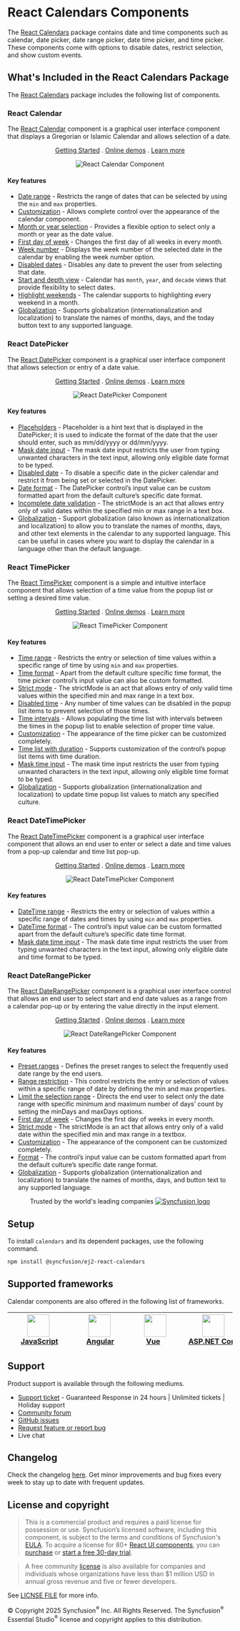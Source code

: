 # React Calendars Components

The [React Calendars](https://www.syncfusion.com/react-components/react-calendar?utm_source=npm&utm_medium=listing&utm_campaign=react-calendar-npm) package contains date and time components such as calendar, date picker, date range picker, date time picker, and time picker. These components come with options to disable dates, restrict selection, and show custom events.

## What's Included in the React Calendars Package

The [React Calendars](https://www.syncfusion.com/react-components/react-calendar?utm_source=npm&utm_medium=listing&utm_campaign=react-calendar-npm) package includes the following list of components.

### React Calendar

The [React Calendar](https://www.syncfusion.com/react-components/react-calendar?utm_source=npm&utm_medium=listing&utm_campaign=react-calendar-npm) component is a graphical user interface component that displays a Gregorian or Islamic Calendar and allows selection of a date.

<p align="center">
  <a href="https://ej2.syncfusion.com/react/documentation/calendar/getting-started/?utm_source=npm&utm_medium=listing&utm_campaign=react-calendar-npm">Getting Started</a> .
  <a href="https://ej2.syncfusion.com/react/demos/?utm_source=npm&utm_medium=listing&utm_campaign=react-calendar-npm#/bootstrap5/calendar/default">Online demos</a> .
  <a href="https://www.syncfusion.com/react-components/react-calendar?utm_source=npm&utm_medium=listing&utm_campaign=react-calendar-npm">Learn more</a>
</p>

<p align="center">
<img alt="React Calendar Component" src="https://raw.githubusercontent.com/SyncfusionExamples/nuget-img/master/react/react-calendar.png">
</p>

#### Key features

* [Date range](https://ej2.syncfusion.com/react/demos/?utm_source=npm&utm_campaign=calendar#/bootstrap5/calendar/date-range) - Restricts the range of dates that can be selected by using the `min` and `max` properties.
* [Customization](https://ej2.syncfusion.com/react/demos/?utm_source=npm&utm_campaign=calendar#/bootstrap5/calendar/special-dates) - Allows complete control over the appearance of the calendar component.
* [Month or year selection](https://ej2.syncfusion.com/react/documentation/calendar/calendar-views/#calendar-views) - Provides a flexible option to select only a month or year as the date value.
* [First day of week](https://ej2.syncfusion.com/react/documentation/calendar/how-to/change-the-first-day-of-week/#change-the-first-day-of-week) - Changes the first day of all weeks in every month.
* [Week number](https://ej2.syncfusion.com/react/documentation/calendar/how-to/render-the-calendar-with-week-numbers/#render-calendar-with-week-number) - Displays the week number of the selected date in the calendar by enabling the week number option.
* [Disabled dates](https://ej2.syncfusion.com/react/demos/?utm_source=npm&utm_campaign=calendar#/bootstrap5/calendar/disabled) - Disables any date to prevent the user from selecting that date.
* [Start and depth view](https://ej2.syncfusion.com/react/documentation/calendar/calendar-views/#view-restriction) - Calendar has `month`, `year`, and `decade` views that provide flexibility to select dates.
* [Highlight weekends](https://ej2.syncfusion.com/react/documentation/calendar/customization#highlight-weekends) - The calendar supports to highlighting every weekend in a month.
* [Globalization](https://ej2.syncfusion.com/react/documentation/calendar/globalization#globalization) - Supports globalization (internationalization and localization) to translate the names of months, days, and the today button text to any supported language.

### React DatePicker

The [React DatePicker](https://www.syncfusion.com/react-components/react-datepicker?utm_source=npm&utm_medium=listing&utm_campaign=react-calendar-npm) component is a graphical user interface component that allows selection or entry of a date value.

<p align="center">
  <a href="https://ej2.syncfusion.com/react/documentation/datepicker/getting-started/?utm_source=npm&utm_medium=listing&utm_campaign=react-calendar-npm">Getting Started</a> .
  <a href="https://ej2.syncfusion.com/react/demos/?utm_source=npm&utm_medium=listing&utm_campaign=react-calendar-npm#/bootstrap5/datepicker/default">Online demos</a> .
  <a href="https://www.syncfusion.com/react-components/react-datepicker?utm_source=npm&utm_medium=listing&utm_campaign=react-calendar-npm">Learn more</a>
</p>

<p align="center">
<img alt="React DatePicker Component" src="https://raw.githubusercontent.com/SyncfusionExamples/nuget-img/master/react/react-datepicker.png">
</p>

#### Key features

* [Placeholders](https://ej2.syncfusion.com/react/documentation/datepicker/how-to/set-the-placeholder) - Placeholder is a hint text that is displayed in the DatePicker; it is used to indicate the format of the date that the user should enter, such as mm/dd/yyyy or dd/mm/yyyy.
* [Mask date input](https://ej2.syncfusion.com/react/demos/?utm_source=npm&utm_medium=listing&utm_campaign=react-calendar-npm#/bootstrap5/datepicker/input-mask) - The mask date input restricts the user from typing unwanted characters in the text input, allowing only eligible date format to be typed.
* [Disabled date](https://ej2.syncfusion.com/react/demos/?utm_source=npm&utm_medium=listing&utm_campaign=react-calendar-npm#/bootstrap5/datepicker/disabled) - To disable a specific date in the picker calendar and restrict it from being set or selected in the DatePicker.
* [Date format](https://ej2.syncfusion.com/react/demos/?utm_source=npm&utm_medium=listing&utm_campaign=react-calendar-npm#/bootstrap5/datepicker/date-format) - The DatePicker control’s input value can be custom formatted apart from the default culture’s specific date format.
* [Incomplete date validation](https://ej2.syncfusion.com/react/documentation/datepicker/strict-mode?utm_source=npm&utm_medium=listing&utm_campaign=react-calendar-npm) - The strictMode is an act that allows entry only of valid dates within the specified min or max range in a text box.
* [Globalization](https://ej2.syncfusion.com/react/documentation/datepicker/globalization?utm_source=npm&utm_medium=listing&utm_campaign=react-calendar-npm) - Support globalization (also known as internationalization and localization) to allow you to translate the names of months, days, and other text elements in the calendar to any supported language. This can be useful in cases where you want to display the calendar in a language other than the default language.

### React TimePicker

The [React TimePicker](https://www.syncfusion.com/react-components/react-timepicker?utm_source=npm&amp;utm_medium=listing&amp;utm_campaign=react-calendar-npm) component is a simple and intuitive interface component that allows selection of a time value from the popup list or setting a desired time value.

<p align="center">
  <a href="https://ej2.syncfusion.com/react/documentation/timepicker/getting-started/?utm_source=npm&utm_medium=listing&utm_campaign=react-calendar-npm">Getting Started</a> .
  <a href="https://ej2.syncfusion.com/react/demos/?utm_source=npm&utm_medium=listing&utm_campaign=react-calendar-npm#/bootstrap5/timepicker/default">Online demos</a> .
  <a href="https://www.syncfusion.com/react-components/react-timepicker?utm_source=npm&amp;utm_medium=listing&amp;utm_campaign=react-calendar-npm">Learn more</a>
</p>

<p align="center">
<img alt="React TimePicker Component" src="https://raw.githubusercontent.com/SyncfusionExamples/nuget-img/master/react/react-timepicker.png">
</p>

#### Key features

* [Time range](https://ej2.syncfusion.com/react/demos/?utm_source=npm&utm_campaign=timepicker#/bootstrap5/timepicker/time-range) - Restricts the entry or selection of time values within a specific range of time by using `min` and `max` properties.
* [Time format](https://ej2.syncfusion.com/react/demos/?utm_source=npm&utm_campaign=timepicker#/bootstrap5/timepicker/time-format) - Apart from the default culture specific time format, the time picker control’s input value can also be custom formatted.
* [Strict mode](https://ej2.syncfusion.com/react/documentation/timepicker/strict-mode#timepicker) - The strictMode is an act that allows entry of only valid time values within the specified min and max range in a text box.
* [Disabled time](https://ej2.syncfusion.com/react/demos/?utm_source=npm&utm_campaign=timepicker#/bootstrap5/timepicker/list-formatting) - Any number of time values can be disabled in the popup list items to prevent selection of those times.
* [Time intervals](https://ej2.syncfusion.com/react/demos/?utm_source=npm&utm_campaign=timepicker#/bootstrap5/timepicker/list-formatting) - Allows populating the time list with intervals between the times in the popup list to enable selection of proper time value.
* [Customization](https://ej2.syncfusion.com/react/documentation/timepicker/how-to/css-customization/#css-customization) - The appearance of the time picker can be customized completely.
* [Time list with duration](https://ej2.syncfusion.com/react/demos/?utm_source=npm&utm_campaign=timepicker#/bootstrap5/timepicker/list-formatting) - Supports customization of the control’s popup list items with time duration.
* [Mask time input](https://ej2.syncfusion.com/react/demos/?utm_source=npm&utm_medium=listing&utm_campaign=react-calendar-npm#/bootstrap5/timepicker/input-mask) - The mask time input restricts the user from typing unwanted characters in the text input, allowing only eligible time format to be typed.
* [Globalization](https://ej2.syncfusion.com/react/documentation/timepicker/globalization#globalization) - Supports globalization (internationalization and localization) to update time popup list values to match any specified culture.

### React DateTimePicker

The [React DateTimePicker](https://www.syncfusion.com/react-components/react-datetime-picker?utm_source=npm&utm_medium=listing&utm_campaign=react-calendar-npm) component is a graphical user interface component that allows an end user to enter or select a date and time values from a pop-up calendar and time list pop-up.

<p align="center">
  <a href="https://ej2.syncfusion.com/react/documentation/datetimepicker/getting-started/?utm_source=npm&utm_medium=listing&utm_campaign=react-calendar-npm">Getting Started</a> .
  <a href="https://ej2.syncfusion.com/react/demos/?utm_source=npm&utm_medium=listing&utm_campaign=react-calendar-npm#/bootstrap5/datetimepicker/default">Online demos</a> .
  <a href="https://www.syncfusion.com/react-components/react-datetime-picker?utm_source=npm&utm_medium=listing&utm_campaign=react-calendar-npm">Learn more</a>
</p>

<p align="center">
<img alt="React DateTimePicker Component" src="https://raw.githubusercontent.com/SyncfusionExamples/nuget-img/master/react/react-datetimepicker.png">
</p>

#### Key features

* [DateTime range](https://ej2.syncfusion.com/react/demos/?utm_source=npm&utm_campaign=datetimepicker#/bootstrap5/datetimepicker/date-time-range) - Restricts the entry or selection of values within a specific range of dates and times by using `min` and `max` properties.
* [DateTime format](https://ej2.syncfusion.com/react/demos/?utm_source=npm&utm_campaign=datetimepicker#/bootstrap5/datetimepicker/date-time-format) - The control’s input value can be custom formatted apart from the default culture’s specific date time format.
* [Mask date time input](https://ej2.syncfusion.com/react/demos/?utm_source=npm&utm_medium=listing&utm_campaign=react-calendar-npm#/bootstrap5/datetimepicker/input-mask) - The mask date time input restricts the user from typing unwanted characters in the text input, allowing only eligible date and time format to be typed.

### React DateRangePicker

The [React DateRangePicker](https://www.syncfusion.com/react-components/react-daterangepicker?utm_source=npm&utm_medium=listing&utm_campaign=react-calendar-npm) component is a graphical user interface control that allows an end user to select start and end date values as a range from a calendar pop-up or by entering the value directly in the input element.

<p align="center">
  <a href="https://ej2.syncfusion.com/react/documentation/daterangepicker/getting-started/?utm_source=npm&utm_medium=listing&utm_campaign=react-calendar-npm">Getting Started</a> .
  <a href="https://ej2.syncfusion.com/react/demos/?utm_source=npm&utm_medium=listing&utm_campaign=react-calendar-npm#/bootstrap5/daterangepicker/default">Online demos</a> .
  <a href="https://www.syncfusion.com/react-components/react-daterangepicker?utm_source=npm&utm_medium=listing&utm_campaign=react-calendar-npm">Learn more</a>
</p>

<p align="center">
<img alt="React DateRangePicker Component" src="https://raw.githubusercontent.com/SyncfusionExamples/nuget-img/master/react/react-daterangepicker.png">
</p>

#### Key features

* [Preset ranges](https://ej2.syncfusion.com/react/demos/?utm_source=npm&utm_campaign=daterangepicker#/bootstrap5/daterangepicker/presets) - Defines the preset ranges to select the frequently used date range by the end users.
* [Range restriction](https://ej2.syncfusion.com/react/demos/?utm_source=npm&utm_campaign=daterangepicker#/bootstrap5/daterangepicker/date-range) - This control restricts the entry or selection of values within a specific range of date by defining the min and max properties.
* [Limit the selection range](https://ej2.syncfusion.com/react/demos/?utm_source=npm&utm_campaign=daterangepicker#/bootstrap5/daterangepicker/day-span) - Directs the end user to select only the date range with specific minimum and maximum number of days’ count by setting the minDays and maxDays options.
* [First day of week](https://ej2.syncfusion.com/react/documentation/daterangepicker/customization/#first-day-of-week) - Changes the first day of weeks in every month.
* [Strict mode](https://ej2.syncfusion.com/react/documentation/daterangepicker/range-selection#strict-mode) - The strictMode is an act that allows entry only of a valid date within the specified min and max range in a textbox.
* [Customization](https://ej2.syncfusion.com/react/documentation/daterangepicker/customization#customization) - The appearance of the component can be customized completely.
* [Format](https://ej2.syncfusion.com/react/demos/?utm_source=npm&utm_campaign=daterangepicker#/bootstrap5/daterangepicker/date-format) - The control’s input value can be custom formatted apart from the default culture’s specific date range format.
* [Globalization](https://ej2.syncfusion.com/react/documentation/daterangepicker/globalization#globalization) - Supports globalization (internationalization and localization) to translate the names of months, days, and button text to any supported language.

<p align="center">
Trusted by the world's leading companies
  <a href="https://www.syncfusion.com/">
    <img src="https://raw.githubusercontent.com/SyncfusionExamples/nuget-img/master/syncfusion/syncfusion-trusted-companies.webp" alt="Syncfusion logo">
  </a>
</p>

## Setup

To install `calendars` and its dependent packages, use the following command.

```sh
npm install @syncfusion/ej2-react-calendars
```

## Supported frameworks

Calendar components are also offered in the following list of frameworks.

| [<img src="https://ej2.syncfusion.com/github/images/js.svg" height="50" />](https://www.syncfusion.com/javascript-ui-controls?utm_medium=listing&utm_source=github)<br/>&nbsp;&nbsp;&nbsp;&nbsp;&nbsp;[JavaScript](https://www.syncfusion.com/javascript-ui-controls?utm_medium=listing&utm_source=github)&nbsp;&nbsp;&nbsp;&nbsp; | [<img src="https://ej2.syncfusion.com/github/images/angular-new.svg"  height="50" />](https://www.syncfusion.com/angular-components/?utm_medium=listing&utm_source=github)<br/>&nbsp;&nbsp;&nbsp;&nbsp;&nbsp;&nbsp;&nbsp;[Angular](https://www.syncfusion.com/angular-components/?utm_medium=listing&utm_source=github)&nbsp;&nbsp;&nbsp;&nbsp;&nbsp;&nbsp; | [<img src="https://ej2.syncfusion.com/github/images/vue.svg" height="50" />](https://www.syncfusion.com/vue-ui-components?utm_medium=listing&utm_source=github)<br/>&nbsp;&nbsp;&nbsp;&nbsp;&nbsp;&nbsp;&nbsp;[Vue](https://www.syncfusion.com/vue-ui-components?utm_medium=listing&utm_source=github)&nbsp;&nbsp;&nbsp;&nbsp;&nbsp;&nbsp;&nbsp;&nbsp;&nbsp; | [<img src="https://ej2.syncfusion.com/github/images/netcore.svg" height="50" />](https://www.syncfusion.com/aspnet-core-ui-controls?utm_medium=listing&utm_source=github)<br/>&nbsp;&nbsp;[ASP.NET&nbsp;Core](https://www.syncfusion.com/aspnet-core-ui-controls?utm_medium=listing&utm_source=github)&nbsp;&nbsp; | [<img src="https://ej2.syncfusion.com/github/images/netmvc.svg" height="50" />](https://www.syncfusion.com/aspnet-mvc-ui-controls?utm_medium=listing&utm_source=github)<br/>&nbsp;&nbsp;[ASP.NET&nbsp;MVC](https://www.syncfusion.com/aspnet-mvc-ui-controls?utm_medium=listing&utm_source=github)&nbsp;&nbsp; | 
| :-----: | :-----: | :-----: | :-----: | :-----: |

## Support

Product support is available through the following mediums.

* [Support ticket](https://support.syncfusion.com/support/tickets/create) - Guaranteed Response in 24 hours | Unlimited tickets | Holiday support
* [Community forum](https://www.syncfusion.com/forums/essential-js2?utm_source=npm&utm_medium=listing&utm_campaign=react-calendar-npm)
* [GitHub issues](https://github.com/syncfusion/ej2-react-ui-components/issues/new)
* [Request feature or report bug](https://www.syncfusion.com/feedback/react?utm_source=npm&utm_medium=listing&utm_campaign=react-calendar-npm)
* Live chat

## Changelog

Check the changelog [here](https://github.com/syncfusion/ej2-react-ui-components/blob/master/components/calendars/CHANGELOG.md). Get minor improvements and bug fixes every week to stay up to date with frequent updates.

## License and copyright

> This is a commercial product and requires a paid license for possession or use. Syncfusion’s licensed software, including this component, is subject to the terms and conditions of Syncfusion's [EULA](https://www.syncfusion.com/eula/es/). To acquire a license for 80+ [React UI components](https://www.syncfusion.com/react-components), you can [purchase](https://www.syncfusion.com/sales/products) or [start a free 30-day trial](https://www.syncfusion.com/account/manage-trials/start-trials).

> A free community [license](https://www.syncfusion.com/products/communitylicense) is also available for companies and individuals whose organizations have less than $1 million USD in annual gross revenue and five or fewer developers.

See [LICNSE FILE](https://github.com/syncfusion/ej2-react-ui-components/blob/master/license) for more info.

© Copyright 2025 Syncfusion<sup>®</sup> Inc. All Rights Reserved. The Syncfusion<sup>®</sup> Essential Studio<sup>®</sup> license and copyright applies to this distribution.